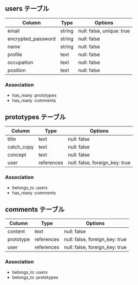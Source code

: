 ## users テーブル

| Column             | Type   | Options     |
| ------------------ | ------ | ----------- |
| email              | string | null: false, unique: true |
| encrypted_password | string | null: false |
| name               | string | null: false |
| profile            |  text  | null: false |
| occupation         |  text  | null: false |
| position           |  text  | null: false |

### Association

- has_many :prototypes
- has_many :comments


## prototypes テーブル

| Column       |    Type    | Options     |
| ------       |   ------   | ----------- |
| title        |    text    | null: false |
| catch_copy   |    text    | null: false |
| concept      |    text    | null: false |
| user         | references | null: false, foreign_key: true|

### Association

- belongs_to :users
- has_many :comments

## comments テーブル

| Column       |    Type    | Options     |
| ------       |   ------   | ----------- |
| content      |    text    | null: false |
| prototype    | references | null: false, foreign_key: true|
| user         | references | null: false, foreign_key: true|

### Association

- belongs_to :users
- belongs_to :prototypes
